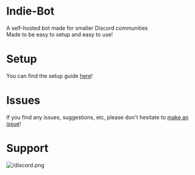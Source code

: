 # Indie-Bot
A self-hosted bot made for smaller Discord communities  
Made to be easy to setup and easy to use!

# Setup
You can find the setup guide [here](setup.md)!

# Issues
If you find any issues, suggestions, etc, please don't hesitate to [make an issue](https://github.com/Bro-11/Indie-Bot/issues/new)!

# Support
![/discord.png](https://discord.gg/vxErj6xmpJ)
